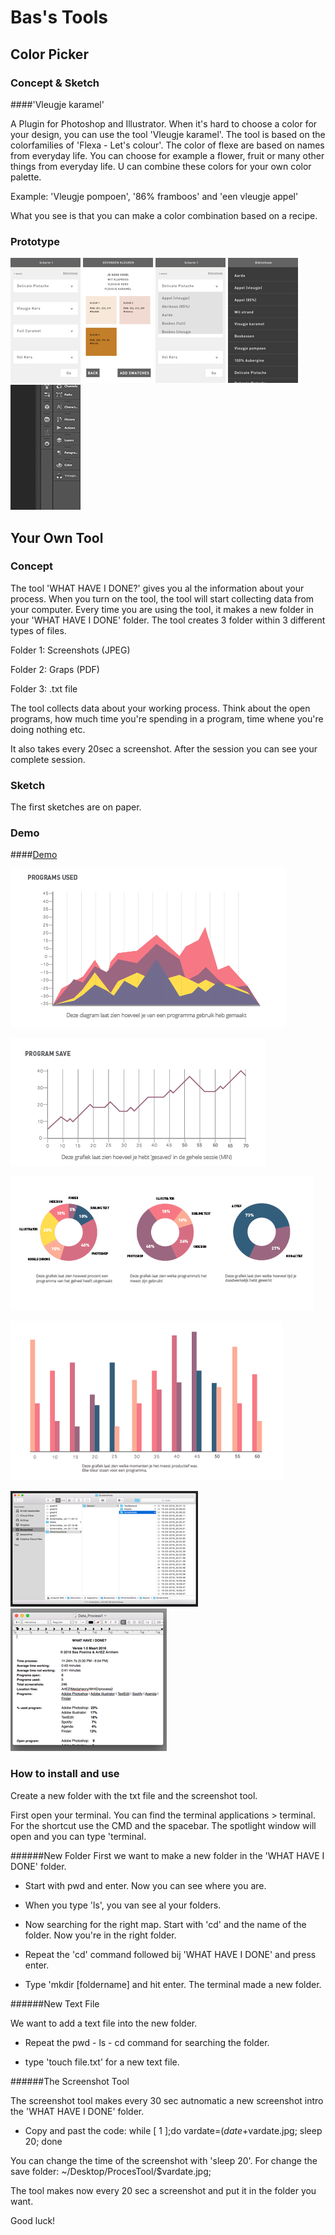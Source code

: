 # Bas's Tools

## Color Picker

### Concept & Sketch

####'Vleugje karamel'

A Plugin for Photoshop and Illustrator. When it's hard to choose a color for your design, you can use the tool 'Vleugje karamel'. The tool is based on the colorfamilies of 'Flexa - Let's colour'. The color of flexe are based on names from everyday life. You can choose for example a flower, fruit or many other things from everyday life. 
U can combine these colors for your own color palette. 

Example: 'Vleugje pompoen', '86% framboos' and 'een vleugje appel'

What you see is that you can make a color combination based on a recipe. 


### Prototype
![tool-Assignment](color_1klein.png) ![tool-Assignment](color_2klein.png) ![tool-Assignment](color_3klein.png) ![tool-Assignment](color_4klein.png) ![tool-Assignment](color_5klein.png)





## Your Own Tool

### Concept
The tool 'WHAT HAVE I DONE?' gives you al the information about your process. When you turn on the tool, the tool will start collecting data from your computer. Every time you are using the tool, it makes a new folder in your 'WHAT HAVE I DONE' folder. The tool creates 3 folder within 3 different types of files.
 
Folder 1: Screenshots (JPEG)

Folder 2: Graps (PDF)

Folder 3: .txt file

The tool collects data about your working process. Think about the open programs, how much time you're spending in a program, time whene you're doing nothing etc. 

It also takes every 20sec a screenshot. After the session you can see your complete session. 



### Sketch
The first sketches are on paper. 



### Demo


####[Demo](https://vimeo.com/159338026 )

![tool-Assignment](graph1.png)


![tool-Assignment](graph2.png)


![tool-Assignment](graph3.png)


![tool-Assignment](graph4.png)


![tool-Assignment](finder.png) ![tool-Assignment](finder2.png)



### How to install and use

Create a new folder with the txt file and the screenshot tool.

First open your terminal. You can find the terminal  applications > terminal.
For the shortcut use the CMD and the spacebar. The spotlight window will open and you can type 'terminal. 

######New Folder
First we want to make a new folder in the 'WHAT HAVE I DONE' folder.
- Start with pwd and enter. Now you can see where you are.
 
- When you type 'ls', you van see al your folders. 

-  Now searching for the right map. Start with 'cd' and the name of the folder.    	Now you're in the right folder. 

- Repeat the 'cd' command followed bij 'WHAT HAVE I DONE' and press enter.

- Type 'mkdir [foldername] and hit enter. The terminal made a new folder.

######New Text File

We want to add a text file into the new folder.

- Repeat the pwd - ls - cd command for searching the folder.

- type 'touch file.txt' for a new text file.

 
######The Screenshot Tool

The screenshot tool makes every 30 sec autnomatic a new screenshot intro the 'WHAT HAVE I DONE' folder. 

- Copy and past the code: while [ 1 ];do vardate=$(date +%d\-%m\-%Y\_%H.%M.%S); screencapture -t jpg -x ~/Desktop/ProcesTool/$vardate.jpg; sleep 20; done

You can change the time of the screenshot with 'sleep 20'. For change the save folder: ~/Desktop/ProcesTool/$vardate.jpg;


The tool makes now every 20 sec a screenshot and put it in the folder you want. 

Good luck!






